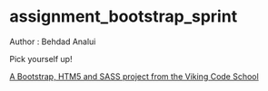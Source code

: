 assignment_bootstrap_sprint
===========================
Author : Behdad Analui

Pick yourself up!

[A Bootstrap, HTM5 and SASS project from the Viking Code School](http://www.vikingcodeschool.com)
